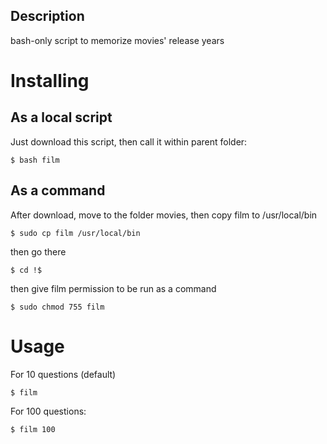 ## Description
bash-only script to memorize movies' release years

# Installing

## As a local script
Just download this script, then call it within parent folder:

``$ bash film``

## As a command
After download, move to the folder movies, then copy film to /usr/local/bin

``$ sudo cp film /usr/local/bin``

then go there

``$ cd !$``

then give film permission to be run as a command

``$ sudo chmod 755 film``

# Usage

For 10 questions (default)

``$ film``

For 100 questions:

``$ film 100`` 
